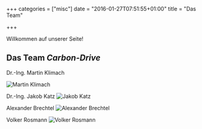 +++
categories = ["misc"]
date = "2016-01-27T07:51:55+01:00"
title = "Das Team"

+++

Willkommen auf unserer Seite!

## Das Team  *Carbon-Drive*

Dr.-Ing. Martin Klimach

![Martin Klimach](http://www.klub.tu-darmstadt.de/media/fachgebiet_klub/mitarbeiterbilder/Klimach.jpg)

Dr.-Ing. Jakob Katz
![Jakob Katz](http://www.klub.tu-darmstadt.de/media/fachgebiet_klub/mitarbeiterbilder/Katz2.jpg)

Alexander Brechtel
![Alexander Brechtel](http://www.svgelnhausen.de/dms/team/2012/m/03.jpg)

Volker Rosmann
![Volker Rosmann](http://1.bp.blogspot.com/-f5QCtvIpSCY/U7Zpw5s4StI/AAAAAAAAWcU/dEGo1MqEiqY/s1600/Martin+Gutwald.JPG)
